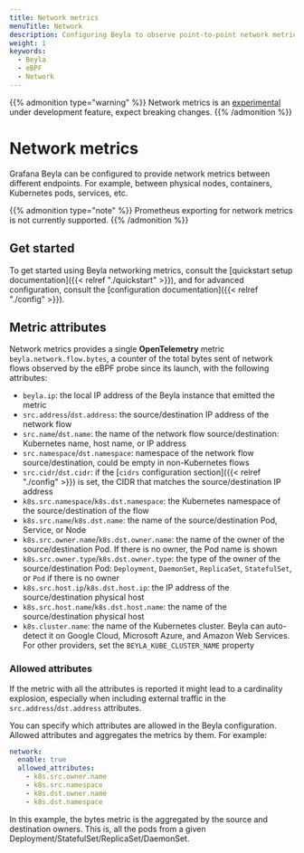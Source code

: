 ```yaml
---
title: Network metrics
menuTitle: Network
description: Configuring Beyla to observe point-to-point network metrics.
weight: 1
keywords:
  - Beyla
  - eBPF
  - Network
---
```


{{% admonition type="warning" %}}
Network metrics is an [experimental](/docs/release-life-cycle/) under development feature, expect breaking changes.
{{% /admonition %}}

# Network metrics

Grafana Beyla can be configured to provide network metrics between different endpoints. For example, between physical nodes, containers, Kubernetes pods, services, etc.

{{% admonition type="note" %}}
Prometheus exporting for network metrics is not currently supported.
{{% /admonition %}}

## Get started

To get started using Beyla networking metrics, consult the [quickstart setup documentation]({{< relref "./quickstart" >}}), and for advanced configuration, consult the [configuration documentation]({{< relref "./config" >}}).

## Metric attributes

Network metrics provides a single **OpenTelemetry** metric `beyla.network.flow.bytes`, a counter of the total bytes sent of network flows observed by the eBPF probe since its launch, with the following attributes:

- `beyla.ip`: the local IP address of the Beyla instance that emitted the metric
- `src.address`/`dst.address`: the source/destination IP address of the network flow
- `src.name`/`dst.name`: the name of the network flow source/destination: Kubernetes name, host name, or IP address
- `src.namespace`/`dst.namespace`: namespace of the network flow source/destination, could be empty in non-Kubernetes flows
- `src.cidr`/`dst.cidr`: if the [`cidrs` configuration section]({{< relref "./config" >}}) is set, the CIDR
  that matches the source/destination IP address
- `k8s.src.namespace`/`k8s.dst.namespace`: the Kubernetes namespace of the source/destination of the flow
- `k8s.src.name`/`k8s.dst.name`: the name of the source/destination Pod, Service, or Node
- `k8s.src.owner.name`/`k8s.dst.owner.name`: the name of the owner of the source/destination Pod. If there is no owner,
  the Pod name is shown
- `k8s.src.owner.type`/`k8s.dst.owner.type`: the type of the owner of the source/destination Pod: `Deployment`, `DaemonSet`, `ReplicaSet`, `StatefulSet`, or `Pod` if there is no owner
- `k8s.src.host.ip`/`k8s.dst.host.ip`: the IP address of the source/destination physical host
- `k8s.src.host.name`/`k8s.dst.host.name`: the name of the source/destination physical host
- `k8s.cluster.name`: the name of the Kubernetes cluster. Beyla can auto-detect it on Google Cloud, Microsoft Azure, and
  Amazon Web Services. For other providers, set the `BEYLA_KUBE_CLUSTER_NAME` property

### Allowed attributes

If the metric with all the attributes is reported it might lead to a cardinality explosion, especially when including external traffic in the `src.address`/`dst.address` attributes.

You can specify which attributes are allowed in the Beyla configuration. Allowed attributes and aggregates the metrics by them. For example:

```yaml
network:
  enable: true
  allowed_attributes:
    - k8s.src.owner.name
    - k8s.src.namespace
    - k8s.dst.owner.name
    - k8s.dst.namespace
```

In this example, the bytes metric is the aggregated by the source and destination owners. This is, all the
pods from a given Deployment/StatefulSet/ReplicaSet/DaemonSet.
